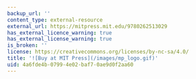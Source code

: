 ```yaml
---
backup_url: ''
content_type: external-resource
external_url: https://mitpress.mit.edu/9780262513029
has_external_licence_warning: true
has_external_license_warning: true
is_broken: ''
license: https://creativecommons.org/licenses/by-nc-sa/4.0/
title: '![Buy at MIT Press](/images/mp_logo.gif)'
uid: 4a6fde4b-0799-4e02-baf7-0ae9d0f2aa60
---
```

